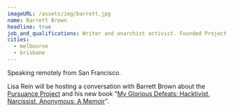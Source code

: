 ```yaml
---
imageURL: /assets/img/barrett.jpg
name: Barrett Brown
headline: true
job_and_qualifications: Writer and anarchist activist. Founded Project PM, which investigates the private espionage industry and the intelligence community.
cities:
  - melbourne
  - brisbane
---
```

Speaking remotely from San Francisco.

Lisa Rein will be hosting a conversation with Barrett Brown about the <a href="http://PursuanceProject.org/">Pursuance Project</a> and his new book "<a href="https://www.amazon.com/My-Glorious-Defeats-Hacktivist-Narcissist/dp/0374217017/ref=mp_s_a_1_2?ie=UTF8&amp;qid=1532724228&amp;sr=8-2&amp;pi=CB1275522461_AC_SX118_SY170_QL70&amp;keywords=Barrett+Brown" target="_blank" rel="noopener">My Glorious Defeats: Hacktivist, Narcissist, Anonymous: A Memoir</a>".
